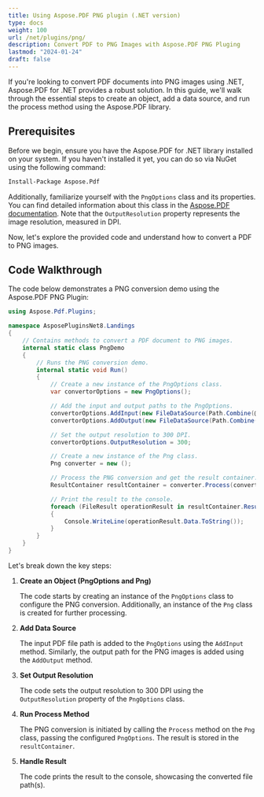```yaml
---
title: Using Aspose.PDF PNG plugin (.NET version)
type: docs
weight: 100
url: /net/plugins/png/
description: Convert PDF to PNG Images with Aspose.PDF PNG Pluging
lastmod: "2024-01-24"
draft: false
---
```


If you're looking to convert PDF documents into PNG images using .NET, Aspose.PDF for .NET provides a robust solution. In this guide, we'll walk through the essential steps to create an object, add a data source, and run the process method using the Aspose.PDF library.

## Prerequisites

Before we begin, ensure you have the Aspose.PDF for .NET library installed on your system. If you haven't installed it yet, you can do so via NuGet using the following command:

```bash
Install-Package Aspose.Pdf
```

Additionally, familiarize yourself with the `PngOptions` class and its properties. You can find detailed information about this class in the [Aspose.PDF documentation](https://reference.aspose.com/pdf/net/aspose.pdf/PngOptions/). Note that the `OutputResolution` property represents the image resolution, measured in DPI.

Now, let's explore the provided code and understand how to convert a PDF to PNG images.

## Code Walkthrough

The code below demonstrates a PNG conversion demo using the Aspose.PDF PNG Plugin:

```csharp
using Aspose.Pdf.Plugins;

namespace AsposePluginsNet8.Landings
{
    // Contains methods to convert a PDF document to PNG images.
    internal static class PngDemo
    {
        // Runs the PNG conversion demo.
        internal static void Run()
        {
            // Create a new instance of the PngOptions class.
            var convertorOptions = new PngOptions();

            // Add the input and output paths to the PngOptions.
            convertorOptions.AddInput(new FileDataSource(Path.Combine(@"C:\Samples\", "sample.pdf")));
            convertorOptions.AddOutput(new FileDataSource(Path.Combine(@"C:\Samples\", "images")));

            // Set the output resolution to 300 DPI.
            convertorOptions.OutputResolution = 300;

            // Create a new instance of the Png class.
            Png converter = new ();

            // Process the PNG conversion and get the result container.
            ResultContainer resultContainer = converter.Process(convertorOptions);

            // Print the result to the console.
            foreach (FileResult operationResult in resultContainer.ResultCollection.Cast<FileResult>())
            {
                Console.WriteLine(operationResult.Data.ToString());
            }
        }
    }
}
```

Let's break down the key steps:

1. **Create an Object (PngOptions and Png)**

   The code starts by creating an instance of the `PngOptions` class to configure the PNG conversion. Additionally, an instance of the `Png` class is created for further processing.

2. **Add Data Source**

   The input PDF file path is added to the `PngOptions` using the `AddInput` method. Similarly, the output path for the PNG images is added using the `AddOutput` method.

3. **Set Output Resolution**

   The code sets the output resolution to 300 DPI using the `OutputResolution` property of the `PngOptions` class.

4. **Run Process Method**

   The PNG conversion is initiated by calling the `Process` method on the `Png` class, passing the configured `PngOptions`. The result is stored in the `resultContainer`.

5. **Handle Result**

   The code prints the result to the console, showcasing the converted file path(s).
